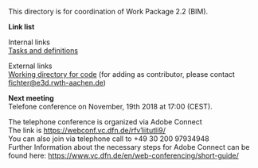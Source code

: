 This directory is for coordination of Work Package 2.2 (BIM).

**Link list**
  
Internal links  
[Tasks and definitions](https://github.com/ibpsa/project1/blob/master/wp_2_2_bim/Tasks%20and%20definitions.md)  
  
External links     
[Working directory for code](https://github.com/e3dEF/IBPSA-WP-2.2) (for adding as contributor, please contact fichter@e3d.rwth-aachen.de)   

**Next meeting**  
Telefone conference on November, 19th 2018 at 17:00 (CEST).  

The telephone conference is organized via Adobe Connect   
The link is  https://webconf.vc.dfn.de/rfv1iitutli9/   
You can also join via telephone call to +49 30 200 97934948   
Further Information about the necessary steps for Adobe Connect  can be found here: https://www.vc.dfn.de/en/web-conferencing/short-guide/


